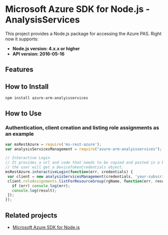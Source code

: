 # Microsoft Azure SDK for Node.js - AnalysisServices

This project provides a Node.js package for accessing the Azure PAS. Right now it supports:
- **Node.js version: 4.x.x or higher**
- **API version: 2016-05-16**

## Features


## How to Install

```bash
npm install azure-arm-analyisservices
```

## How to Use

### Authentication, client creation and listing role assignments as an example

 ```javascript
 var msRestAzure = require('ms-rest-azure');
 var analysisServicesManagement = require("azure-arm-analyisservices");

 // Interactive Login
 // It provides a url and code that needs to be copied and pasted in a browser and authenticated over there. If successful, 
 // the user will get a DeviceTokenCredentials object.
 msRestAzure.interactiveLogin(function(err, credentials) {
  var client = new analysisServicesManagement(credentials, 'your-subscription-id');
  client.roleAssignments.listForResourceGroup(rgName, function(err, result) {
    if (err) console.log(err);
    console.log(result);
  });
 });
 ```

## Related projects

- [Microsoft Azure SDK for Node.js](https://github.com/Azure/azure-sdk-for-node)

